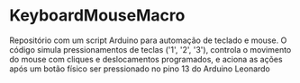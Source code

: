 # KeyboardMouseMacro
Repositório com um script Arduino para automação de teclado e mouse. O código simula pressionamentos de teclas ('1', '2', '3'), controla o movimento do mouse com cliques e deslocamentos programados, e aciona as ações após um botão físico ser pressionado no pino 13 do Arduino Leonardo
